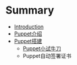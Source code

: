# Summary

* [Introduction](README.md)
* [Puppet介绍](chapter1.md)
* [Puppet搭建](puppetda-jian.md)
  * [Puppet小试牛刀](puppetda-jian/puppetxiao-shi-niu-dao.md)
  * Puppet自动签署证书


